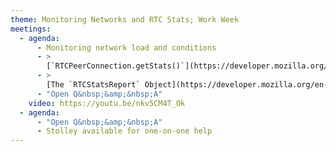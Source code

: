 ```yaml
---
theme: Monitoring Networks and RTC Stats; Work Week
meetings:
  - agenda:
      - Monitoring network load and conditions
      - >
        [`RTCPeerConnection.getStats()`](https://developer.mozilla.org/en-US/docs/Web/API/RTCPeerConnection/getStats)
      - >
        [The `RTCStatsReport` Object](https://developer.mozilla.org/en-US/docs/Web/API/RTCStatsReport)
      - "Open Q&nbsp;&amp;&nbsp;A"
    video: https://youtu.be/nkv5CM4T_Ok
  - agenda:
      - "Open Q&nbsp;&amp;&nbsp;A"
      - Stolley available for one-on-one help
---
```

